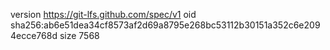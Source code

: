 version https://git-lfs.github.com/spec/v1
oid sha256:ab6e51dea34cf8573af2d69a8795e268bc53112b30151a352c6e2094ecce768d
size 7568
